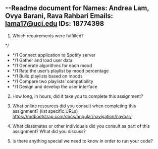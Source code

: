 --Readme document for 
Names: Andrea Lam, Ovya Barani, Rava Rahbari
Emails: lama17@uci.edu
IDs: 18774398
--

1. Which requirements were fulfilled?

*/
- */1 Connect application to Spotify server
- */1 Gather and load user data
- */1 Generate algorithms for each mood
- */1 Rate the user’s playlist by mood percentage
- */1 Build playlists based on moods
- */1 Compare two playlists’ compatibility
- */1 Design and develop the user interface 


2. How long, in hours, did it take you to complete this assignment?


3. What online resources did you consult when completing this assignment? (list specific URLs)
https://mdbootstrap.com/docs/angular/navigation/navbar/

4. What classmates or other individuals did you consult as part of this assignment? What did you discuss?



5. Is there anything special we need to know in order to run your code?

